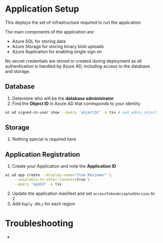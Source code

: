 # Application Setup

This deploys the set of infrastructure required to run the application

The main components of the application are:

* Azure SQL for storing data
* Azure Storage for storing binary blob uploads
* Azure Applicaiton for enabling single sign on

No secret credentials are stored or created during deployment as all authentication is handled by Azure AD, including access to the database and storage.

## Database

1. Determine who will be the **database administrator**
2. Find the **Object ID** in Azure AD that corresponds to your identity

```bash
az ad signed-in-user show --query 'objectId' -o tsv # aad_admin_objectid
```

## Storage

1. Nothing special is required here

## Application Registration

1. Create your Application and note the **Application ID**

```bash
az ad app create --display-name="Item Reviewer" \
    --available-to-other-tenants=true \
    --query "appId" -o tsv
```

2. Update the application manifest and set `accessTokenAcceptedVersion` to 2
3. Add `Reply URLs` for each region


# Troubleshooting

* 
